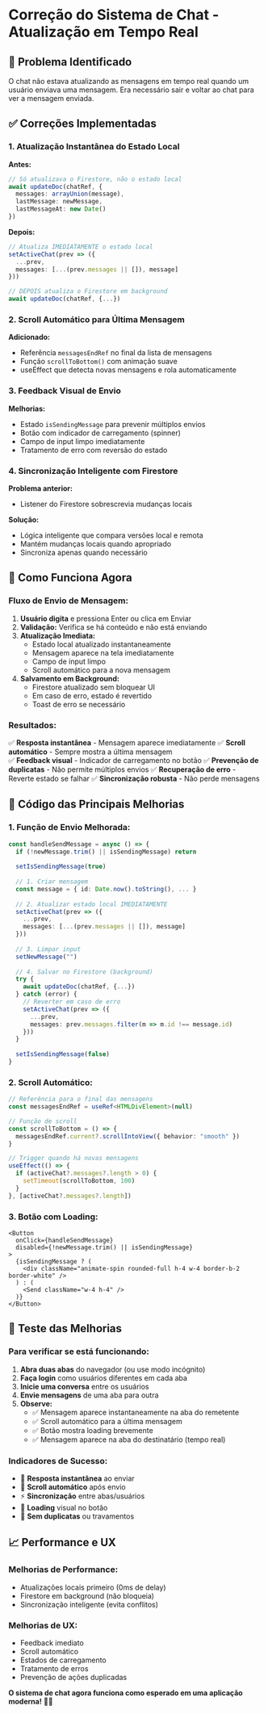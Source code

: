 # Correção do Sistema de Chat - Atualização em Tempo Real

## 🐛 **Problema Identificado**

O chat não estava atualizando as mensagens em tempo real quando um usuário enviava uma mensagem. Era necessário sair e voltar ao chat para ver a mensagem enviada.

## ✅ **Correções Implementadas**

### 1. **Atualização Instantânea do Estado Local**

**Antes:**
```typescript
// Só atualizava o Firestore, não o estado local
await updateDoc(chatRef, {
  messages: arrayUnion(message),
  lastMessage: newMessage,
  lastMessageAt: new Date()
})
```

**Depois:**
```typescript
// Atualiza IMEDIATAMENTE o estado local
setActiveChat(prev => ({
  ...prev,
  messages: [...(prev.messages || []), message]
}))

// DEPOIS atualiza o Firestore em background
await updateDoc(chatRef, {...})
```

### 2. **Scroll Automático para Última Mensagem**

**Adicionado:**
- Referência `messagesEndRef` no final da lista de mensagens
- Função `scrollToBottom()` com animação suave
- useEffect que detecta novas mensagens e rola automaticamente

### 3. **Feedback Visual de Envio**

**Melhorias:**
- Estado `isSendingMessage` para prevenir múltiplos envios
- Botão com indicador de carregamento (spinner)
- Campo de input limpo imediatamente
- Tratamento de erro com reversão do estado

### 4. **Sincronização Inteligente com Firestore**

**Problema anterior:**
- Listener do Firestore sobrescrevia mudanças locais

**Solução:**
- Lógica inteligente que compara versões local e remota
- Mantém mudanças locais quando apropriado
- Sincroniza apenas quando necessário

## 🚀 **Como Funciona Agora**

### **Fluxo de Envio de Mensagem:**

1. **Usuário digita** e pressiona Enter ou clica em Enviar
2. **Validação:** Verifica se há conteúdo e não está enviando
3. **Atualização Imediata:** 
   - Estado local atualizado instantaneamente
   - Mensagem aparece na tela imediatamente
   - Campo de input limpo
   - Scroll automático para a nova mensagem
4. **Salvamento em Background:**
   - Firestore atualizado sem bloquear UI
   - Em caso de erro, estado é revertido
   - Toast de erro se necessário

### **Resultados:**

✅ **Resposta instantânea** - Mensagem aparece imediatamente
✅ **Scroll automático** - Sempre mostra a última mensagem  
✅ **Feedback visual** - Indicador de carregamento no botão
✅ **Prevenção de duplicatas** - Não permite múltiplos envios
✅ **Recuperação de erro** - Reverte estado se falhar
✅ **Sincronização robusta** - Não perde mensagens

## 🔧 **Código das Principais Melhorias**

### **1. Função de Envio Melhorada:**

```typescript
const handleSendMessage = async () => {
  if (!newMessage.trim() || isSendingMessage) return
  
  setIsSendingMessage(true)
  
  // 1. Criar mensagem
  const message = { id: Date.now().toString(), ... }
  
  // 2. Atualizar estado local IMEDIATAMENTE
  setActiveChat(prev => ({
    ...prev,
    messages: [...(prev.messages || []), message]
  }))
  
  // 3. Limpar input
  setNewMessage("")
  
  // 4. Salvar no Firestore (background)
  try {
    await updateDoc(chatRef, {...})
  } catch (error) {
    // Reverter em caso de erro
    setActiveChat(prev => ({
      ...prev,
      messages: prev.messages.filter(m => m.id !== message.id)
    }))
  }
  
  setIsSendingMessage(false)
}
```

### **2. Scroll Automático:**

```typescript
// Referência para o final das mensagens
const messagesEndRef = useRef<HTMLDivElement>(null)

// Função de scroll
const scrollToBottom = () => {
  messagesEndRef.current?.scrollIntoView({ behavior: "smooth" })
}

// Trigger quando há novas mensagens
useEffect(() => {
  if (activeChat?.messages?.length > 0) {
    setTimeout(scrollToBottom, 100)
  }
}, [activeChat?.messages?.length])
```

### **3. Botão com Loading:**

```tsx
<Button 
  onClick={handleSendMessage}
  disabled={!newMessage.trim() || isSendingMessage}
>
  {isSendingMessage ? (
    <div className="animate-spin rounded-full h-4 w-4 border-b-2 border-white" />
  ) : (
    <Send className="w-4 h-4" />
  )}
</Button>
```

## 🎯 **Teste das Melhorias**

### **Para verificar se está funcionando:**

1. **Abra duas abas** do navegador (ou use modo incógnito)
2. **Faça login** como usuários diferentes em cada aba
3. **Inicie uma conversa** entre os usuários
4. **Envie mensagens** de uma aba para outra
5. **Observe:**
   - ✅ Mensagem aparece instantaneamente na aba do remetente
   - ✅ Scroll automático para a última mensagem
   - ✅ Botão mostra loading brevemente
   - ✅ Mensagem aparece na aba do destinatário (tempo real)

### **Indicadores de Sucesso:**

- 🚀 **Resposta instantânea** ao enviar
- 🔄 **Scroll automático** após envio
- ⚡ **Sincronização** entre abas/usuários
- 🔄 **Loading** visual no botão
- 🚫 **Sem duplicatas** ou travamentos

## 📈 **Performance e UX**

### **Melhorias de Performance:**
- Atualizações locais primeiro (0ms de delay)
- Firestore em background (não bloqueia)
- Sincronização inteligente (evita conflitos)

### **Melhorias de UX:**
- Feedback imediato
- Scroll automático
- Estados de carregamento
- Tratamento de erros
- Prevenção de ações duplicadas

**O sistema de chat agora funciona como esperado em uma aplicação moderna!** 🎉💬
